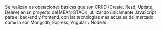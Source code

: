 Se realizan las operaciones básicas que son CRUD (Create, Read, Update, Delete) en un proyecto del MEAN-STACK, utilizando únicamente JavaScript para el backend y frontend, con las tecnologías mas actuales del mercado como lo son Mongodb, Express, Angular y NodeJs

